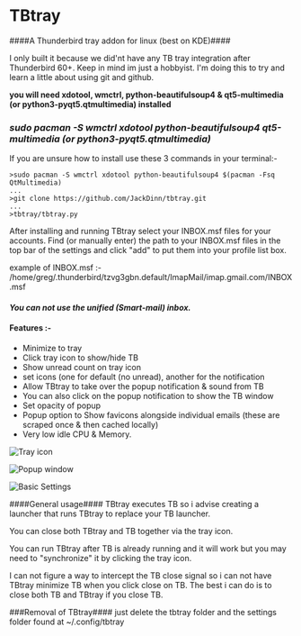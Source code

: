 # TBtray #

####A Thunderbird tray addon for linux (best on KDE)####

I only built it because we did'nt have any TB tray integration after Thunderbird 60+. 
Keep in mind im just a hobbyist. I'm doing this to try and learn a little about using git and github.

**you will need xdotool, wmctrl, python-beautifulsoup4 & qt5-multimedia (or python3-pyqt5.qtmultimedia) installed**

### ***sudo pacman -S wmctrl xdotool python-beautifulsoup4 qt5-multimedia (or python3-pyqt5.qtmultimedia)*** ###

If you are unsure how to install use these 3 commands in your terminal:-

    >sudo pacman -S wmctrl xdotool python-beautifulsoup4 $(pacman -Fsq QtMultimedia)
    ...
    >git clone https://github.com/JackDinn/tbtray.git
    ...
    >tbtray/tbtray.py

After installing and running TBtray select your INBOX.msf files for your accounts. 
Find (or manually enter) the path to your INBOX.msf files in the top bar of the settings and click "add" to put them
into your profile list box.

example of INBOX.msf :-
/home/greg/.thunderbird/tzvg3gbn.default/ImapMail/imap.gmail.com/INBOX.msf


#### **_You can not use the unified (Smart-mail) inbox._** ####


#### Features :- ####

* Minimize to tray
* Click tray icon to show/hide TB
* Show unread count on tray icon
* set icons (one for default (no unread), another for the notification
* Allow TBtray to take over the popup notification & sound from TB
* You can also click on the popup notification to show the TB window
* Set opacity of popup
* Popup option to Show favicons alongside individual emails (these are scraped once & then cached locally)
* Very low idle CPU & Memory.



![Tray icon](https://i.imgur.com/Kocpyo8.png)

![Popup window](https://i.imgur.com/0AnneUK.png)

![Basic Settings](https://i.imgur.com/lIJKRgZ.png)


####General usage####
TBtray executes TB so i advise creating a launcher that runs TBtray to replace your TB launcher.

You can close both TBtray and TB together via the tray icon.

You can run TBtray after TB is already running and it will work but you may need to "synchronize" it by clicking the tray icon.

I can not figure a way to intercept the TB close signal so i can not have TBtray minimize TB when you click close on TB. The best i can do is to close both TB and TBtray if you close TB.



###Removal of TBtray####
just delete the tbtray folder and the settings folder found at ~/.config/tbtray